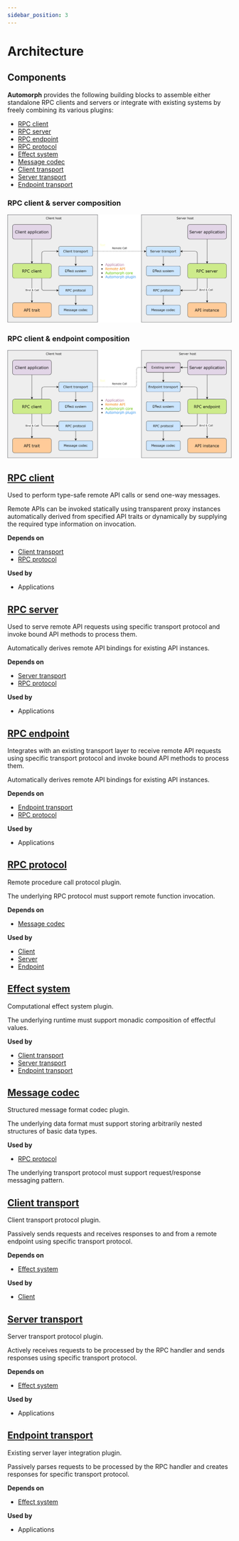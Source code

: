 ```yaml
---
sidebar_position: 3
---
```


# Architecture

## Components

**Automorph** provides the following building blocks to assemble either standalone RPC clients and servers or integrate
with existing systems by freely combining its various plugins:

* [RPC client](/api/automorph/RpcClient.html)
* [RPC server](/api/automorph/RpcServer.html)
* [RPC endpoint](/api/automorph/RpcEndpoint.html)
* [RPC protocol](/api/automorph/spi/RpcProtocol.html)
* [Effect system](/api/automorph/spi/EffectSystem.html)
* [Message codec](/api/automorph/spi/MessageCodec.html)
* [Client transport](/api/automorph/spi/ClientTransport.html)
* [Server transport](/api/automorph/spi/ServerTransport.html)
* [Endpoint transport](/api/automorph/spi/EndpointTransport.html)


### RPC client & server composition

![RPC client & server](images/architecture-server.jpg)

### RPC client & endpoint composition

![RPC client & endpoint](images/architecture-endpoint.jpg)


## [RPC client](/api/automorph/RpcClient.html)

Used to perform type-safe remote API calls or send one-way messages.

Remote APIs can be invoked statically using transparent proxy instances automatically derived from specified API
 traits or dynamically by supplying the required type information on invocation.

**Depends on**

* [Client transport](/api/automorph/spi/ClientTransport.html)
* [RPC protocol](/api/automorph/spi/RpcProtocol.html)

**Used by**

* Applications


## [RPC server](/api/automorph/RpcServer.html)

Used to serve remote API requests using specific transport protocol and invoke bound API
methods to process them.

Automatically derives remote API bindings for existing API instances.

**Depends on**

* [Server transport](/api/automorph/spi/ServerTransport.html)
* [RPC protocol](/api/automorph/spi/RpcProtocol.html)

**Used by**

* Applications


## [RPC endpoint](/api/automorph/RpcEndpoint.html)

Integrates with an existing transport layer to receive remote API requests using
specific transport protocol and invoke bound API methods to process them.

Automatically derives remote API bindings for existing API instances.

**Depends on**

* [Endpoint transport](/api/automorph/spi/EndpointTransport.html)
* [RPC protocol](/api/automorph/spi/RpcProtocol.html)

**Used by**

* Applications


## [RPC protocol](/api/automorph/spi/RpcProtocol.html)

Remote procedure call protocol plugin.

The underlying RPC protocol must support remote function invocation.

**Depends on**

* [Message codec](/api/automorph/spi/MessageCodec.html)

**Used by**

* [Client](/api/automorph/RpcClient.html)
* [Server](/api/automorph/RpcServer.html)
* [Endpoint](/api/automorph/RpcEndpoint.html)


## [Effect system](/api/automorph/spi/EffectSystem.html)

Computational effect system plugin.

The underlying runtime must support monadic composition of effectful values.

**Used by**

* [Client transport](/api/automorph/spi/ClientTransport.html)
* [Server transport](/api/automorph/spi/ServerTransport.html)
* [Endpoint transport](/api/automorph/spi/EndpointTransport.html)

## [Message codec](/api/automorph/spi/MessageCodec.html)

Structured message format codec plugin.

The underlying data format must support storing arbitrarily nested structures of basic data types.

**Used by**

* [RPC protocol](/api/automorph/spi/RpcProtocol.html)

The underlying transport protocol must support request/response messaging pattern.


## [Client transport](/api/automorph/spi/ClientTransport.html)

Client transport protocol plugin.

Passively sends requests and receives responses to and from a remote endpoint using specific transport protocol.

**Depends on**

* [Effect system](/api/automorph/spi/EffectSystem.html)

**Used by**

* [Client](/api/automorph/RpcClientTransport.html)


## [Server transport](/api/automorph/spi/ServerTransport.html)

Server transport protocol plugin.

Actively receives requests to be processed by the RPC handler and sends responses using specific transport protocol.

**Depends on**

* [Effect system](/api/automorph/spi/EffectSystem.html)

**Used by**

* Applications


## [Endpoint transport](/api/automorph/spi/EndpointTransport.html)

Existing server layer integration plugin.

Passively parses requests to be processed by the RPC handler and creates responses for specific transport protocol.

**Depends on**

* [Effect system](/api/automorph/spi/EffectSystem.html)

**Used by**

* Applications
